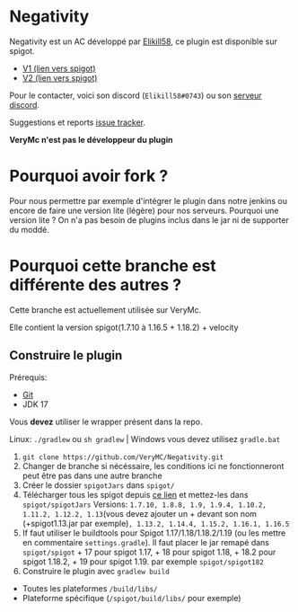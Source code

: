 # Negativity

Negativity est un AC développé par [Elikill58](https://github.com/Elikill58), ce plugin est disponible sur spigot.
- [V1 (lien vers spigot)](https://www.spigotmc.org/resources/ac-negativity-spigot-1-7-1-19-sponge-bungeecord-velocity.48399)
- [V2 (lien vers spigot)](https://www.spigotmc.org/resources/negativity-v2-1-7-to-1-19-bungee-velocity-sponge-fabric.86874)

Pour le contacter, voici son discord (`Elikill58#0743`) ou son [serveur discord](https://discord.gg/KHRVTX2).

Suggestions et reports [issue tracker](https://github.com/Elikill58/Negativity/issues).

**VeryMc n'est pas le développeur du plugin**

# Pourquoi avoir fork ?

Pour nous permettre par exemple d'intégrer le plugin dans notre jenkins ou encore de faire une version lite (légère) pour nos serveurs.
Pourquoi une version lite ? On n'a pas besoin de plugins inclus dans le jar ni de supporter du moddé.

# Pourquoi cette branche est différente des autres ?

Cette branche est actuellement utilisée sur VeryMc.

Elle contient la version spigot(1.7.10 à 1.16.5 + 1.18.2) + velocity

## Construire le plugin

Prérequis:
- [Git](https://git-scm.com)
- JDK 17

Vous **devez** utiliser le wrapper présent dans la repo.

Linux: `./gradlew` ou `sh gradlew` | Windows vous devez utilisez `gradle.bat`

1. `git clone https://github.com/VeryMC/Negativity.git`
2. Changer de branche si nécéssaire, les conditions ici ne fonctionneront peut être pas dans une autre branche
3. Créer le dossier `spigotJars` dans `spigot/`
4. Télécharger tous les spigot depuis [ce lien](https://getbukkit.org/download/spigot) et mettez-les dans `spigot/spigotJars` Versions:
   `1.7.10, 1.8.8, 1.9, 1.9.4, 1.10.2, 1.11.2, 1.12.2, 1.13`(vous devez ajouter un + devant son nom (+spigot1.13.jar par exemple)`,
   1.13.2, 1.14.4, 1.15.2, 1.16.1, 1.16.5`
5. If faut utiliser le buildtools pour Spigot 1.17/1.18/1.18.2/1.19 (ou les mettre en commentaire `settings.gradle`). Il faut placer le jar remapé dans
   `spigot/spigot` + 17 pour spigot 1.17, + 18 pour spigot 1.18, + 18.2 pour spigot 1.18.2, + 19 pour spigot 1.19. par exemple `spigot/spigot182`
6. Construire le plugin avec `gradlew build`
- Toutes les plateformes `/build/libs/`
- Plateforme spécifique (`/spigot/build/libs/` pour exemple)
